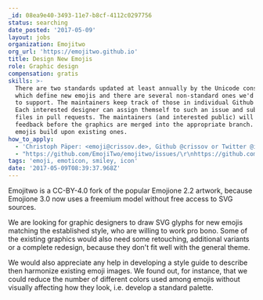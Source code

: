 ```yaml
---
_id: 08ea9e40-3493-11e7-b8cf-4112c0297756
status: searching
date_posted: '2017-05-09'
layout: jobs
organization: Emojitwo
org_url: 'https://emojitwo.github.io'
title: Design New Emojis
role: Graphic design
compensation: gratis
skills: >-
  There are two standards updated at least annually by the Unicode consortium
  which define new emojis and there are several non-standard ones we'd also like
  to support. The maintainers keep track of those in individual Github issues.
  Each interested designer can assign themself to such an issue and submit SVG
  files in pull requests. The maintainers (and interested public) will provide
  feedback before the graphics are merged into the appropriate branch. Many new
  emojis build upon existing ones.
how_to_apply:
  - 'Christoph Päper: <emoji@crissov.de>, Github @crissov or Twitter @informoji'
  - "https://github.com/EmojiTwo/emojitwo/issues/\r\nhttps://github.com/EmojiTwo/emojitwo/blob/master/CONTRIBUTING.md"
tags: 'emoji, emoticon, smiley, icon'
date: '2017-05-09T08:39:37.968Z'
---
```

Emojitwo is a CC-BY-4.0 fork of the popular Emojione 2.2 artwork, because Emojione 3.0 now uses a freemium model without free access to SVG sources.

We are looking for graphic designers to draw SVG glyphs for new emojis matching the established style, who are willing to work pro bono. Some of the existing graphics would also need some retouching, additional variants or a complete redesign, because they don't fit well with the general theme. 

We would also appreciate any help in developing a style guide to describe then harmonize existing emoji images. We found out, for instance, that we could reduce the number of different colors used among emojis without visually affecting how they look, i.e. develop a standard palette.
